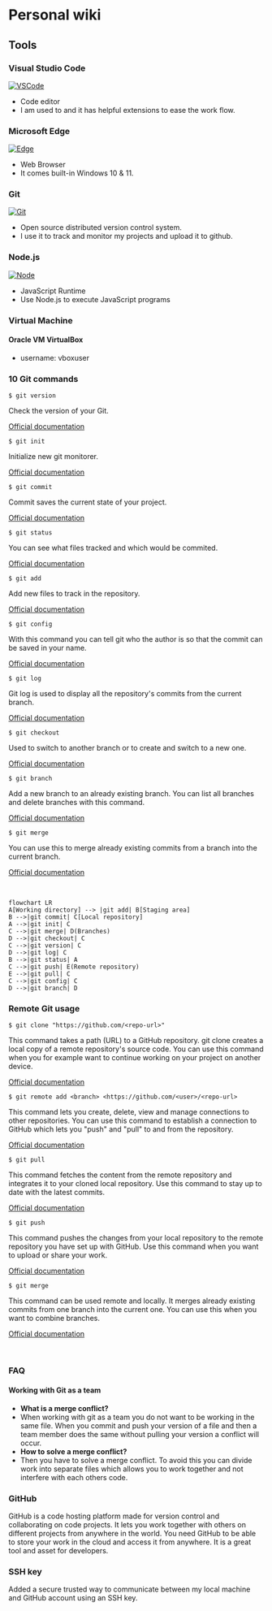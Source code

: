# Personal wiki

## **Tools**

### **Visual Studio Code**

[![VSCode][vscode]][vscode-url]

- Code editor
- I am used to and it has helpful extensions to ease the work flow.

### **Microsoft Edge**

[![Edge][edge]][edge-url]

- Web Browser
- It comes built-in Windows 10 & 11.

### **Git**

[![Git][git]][git-url]

- Open source distributed version control system.
- I use it to track and monitor my projects and upload it to github.

### **Node.js**

[![Node][node.js]][node-url]

- JavaScript Runtime
- Use Node.js to execute JavaScript programs

### **Virtual Machine**

#### Oracle VM VirtualBox

- username: vboxuser
  <br/>

### **10 Git commands**

```
$ git version
```

Check the version of your Git.

[Official documentation](https://git-scm.com/docs/git-version)

```
$ git init
```

Initialize new git monitorer.

[Official documentation](https://git-scm.com/docs/git-init)

```
$ git commit
```

Commit saves the current state of your project.

[Official documentation](https://git-scm.com/docs/git-commit)

```
$ git status
```

You can see what files tracked and which would be
commited.

[Official documentation](https://git-scm.com/docs/git-status)

```
$ git add
```

Add new files to track in the repository.

[Official documentation](https://git-scm.com/docs/git-add)

```
$ git config
```

With this command you can tell git who the author is so that the commit can be saved in your name.

[Official documentation](https://git-scm.com/docs/git-config)

```
$ git log
```

Git log is used to display all the repository's commits from the current branch.

[Official documentation](https://git-scm.com/docs/git-log)

```
$ git checkout
```

Used to switch to another branch or to create and switch to a new one.

[Official documentation](https://git-scm.com/docs/git-checkout)

```
$ git branch
```

Add a new branch to an already existing branch. You can list all branches and delete branches with this command.

[Official documentation](https://git-scm.com/docs/git-branch)

```
$ git merge
```

You can use this to merge already existing commits from a branch into the current branch.

[Official documentation](https://git-scm.com/docs/git-merge)

<br/>

```mermaid
flowchart LR
A[Working directory] --> |git add| B[Staging area]
B -->|git commit| C[Local repository]
A -->|git init| C
C -->|git merge| D(Branches)
D -->|git checkout| C
C -->|git version| C
D -->|git log| C
B -->|git status| A
C -->|git push| E(Remote repository)
E -->|git pull| C
C -->|git config| C
D -->|git branch| D
```

### **Remote Git usage**

```
$ git clone "https://github.com/<repo-url>"
```

This command takes a path (URL) to a GitHub repository. git clone creates a local copy of a remote repository's source code. You can use this command when you for example want to continue working on your project on another device.

[Official documentation](https://git-scm.com/docs/git-clone)

```
$ git remote add <branch> <https://github.com/<user>/<repo-url>
```

This command lets you create, delete, view and manage connections to other repositories. You can use this command to establish a connection to GitHub which lets you "push" and "pull" to and from the repository.

[Official documentation](https://git-scm.com/docs/git-remote)

```
$ git pull
```

This command fetches the content from the remote repository and integrates it to your cloned local repository. Use this command to stay up to date with the latest commits.

[Official documentation](https://git-scm.com/docs/git-pull)

```
$ git push
```

This command pushes the changes from your local repository to the remote repository you have set up with GitHub. Use this command when you want to upload or share your
work.

[Official documentation](https://git-scm.com/docs/git-push)

```
$ git merge
```

This command can be used remote and locally. It merges already existing commits from one branch into the current one. You can use this when you want to combine branches.

[Official documentation](https://git-scm.com/docs/git-merge)

<br/>

### **FAQ**

#### **Working with Git as a team**

- **What is a merge conflict?**
- When working with git as a team you do not want to be working in the same file. When you commit and push your version of a file and then a team member does the same without pulling your version a conflict will occur.
- **How to solve a merge conflict?**
- Then you have to solve a merge conflict. To avoid this you can divide work into separate files which allows you to work together and not interfere with each others code.

### **GitHub**

GitHub is a code hosting platform made for version control and collaborating on code projects. It lets you work together with others on different projects from anywhere in the world. You need GitHub to be able to store your work in the cloud and access it from anywhere. It is a great tool and asset for developers.

### **SSH key**

Added a secure trusted way to communicate between my local machine and GitHub account using an SSH key.

[vscode]: https://img.shields.io/badge/Visual_Studio_Code-0078D4?style=for-the-badge&logo=visual%20studio%20code&logoColor=white
[vscode-url]: https://code.visualstudio.com/
[git]: https://img.shields.io/badge/GIT-E44C30?style=for-the-badge&logo=git&logoColor=white
[git-url]: https://git-scm.com/
[edge]: https://img.shields.io/badge/Microsoft_Edge-0078D7?style=for-the-badge&logo=Microsoft-edge&logoColor=white
[edge-url]: https://www.microsoft.com/edge
[node.js]: https://img.shields.io/badge/Node.js-43853D?style=for-the-badge&logo=node.js&logoColor=white
[node-url]: https://nodejs.org/
